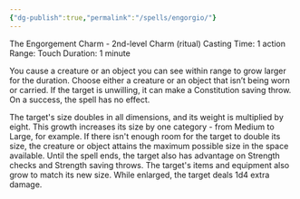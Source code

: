 ```yaml
---
{"dg-publish":true,"permalink":"/spells/engorgio/"}
---
```


The Engorgement Charm - 2nd-level Charm (ritual)
Casting Time: 1 action
Range: Touch
Duration: 1 minute

You cause a creature or an object you can see within range to grow larger for the duration. Choose either a creature or an object that isn’t being worn or carried. If the target is unwilling, it can make a Constitution saving throw. On a success, the spell has no effect.

The target's size doubles in all dimensions, and its weight is multiplied by eight. This growth increases its size by one category - from Medium to Large, for example. If there isn't enough room for the target to double its size, the creature or object attains the maximum possible size in the space available. Until the spell ends, the target also has advantage on Strength checks and Strength saving throws. The target's items and equipment also grow to match its new size. While enlarged, the target deals 1d4 extra damage.